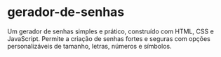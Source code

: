 # gerador-de-senhas
Um gerador de senhas simples e prático, construído com HTML, CSS e JavaScript. Permite a criação de senhas fortes e seguras com opções personalizáveis de tamanho, letras, números e símbolos.
